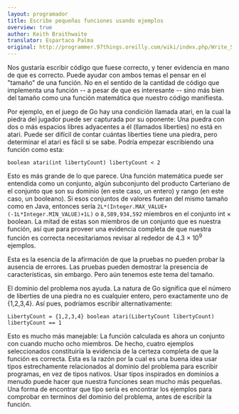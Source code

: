 ```yaml
---
layout: programador
title: Escribe pequeñas funciones usando ejemplos
overview: true
author: Keith Braithwaite
translator: Espartaco Palma
original: http://programmer.97things.oreilly.com/wiki/index.php/Write_Small_Functions_Using_Examples
---
```


Nos gustaría escribir código que fuese correcto, y tener evidencia en
mano de que es correcto. Puede ayudar con ambos temas el pensar en el
"tamaño" de una función. No en el sentido de la cantidad de código que
implementa una función -- a pesar de que es interesante -- sino más bien
del tamaño como una función matemática que nuestro código manifiesta.

Por ejemplo, en el juego de Go hay una condición llamada atari, en la
cual la piedra del jugador puede ser capturada por su oponente: Una
puedra con dos o más espacios libres adyacentes a él (llamados
liberties) no está en atari. Puede ser difícil de contar cuántas
liberties tiene una piedra, pero determinar el atari es fácil si se
sabe. Podría empezar escribiendo una función como esta:


    boolean atari(int libertyCount) libertyCount < 2


Esto es más grande de lo que parece. Una función matemática puede ser
entendida como un conjunto, algún subconjunto del producto Carteriano de
el conjunto que son su dominio (en este caso, un entero) y rango (en
este caso, un booleano). Si esos conjuntos de valores fueran del mismo
tamaño como en Java, entonces sería
`2L*(Integer.MAX_VALUE+(-1L*Integer.MIN_VALUE)+1L)` o `8,589,934,592`
miembros en el conjunto int × boolean. La mitad de estas son miembros de
un conjunto que es nuestra función, así que para proveer una evidencia
completa de que nuestra función es correcta necesitariamos revisar al
rededor de 4.3 × 10<sup>9</sup> ejemplos.

Esta es la esencia de la afirmación de que la pruebas no pueden probar
la ausencia de errores. Las pruebas pueden demostrar la presencia de
características, sin embargo. Pero aún tenemos este tema del tamaño.

El dominio del problema nos ayuda. La natura de Go significa que el
número de liberties de una piedra no es cualquier entero, pero
exactamente uno de {1,2,3,4}. Así pues, podríamos escribir
alternativamente:

    LibertyCount = {1,2,3,4} boolean atari(LibertyCount libertyCount)
    libertyCount == 1


Esto es mucho más manejable: La función calculada es ahora un conjunto
con cuando mucho ocho miembros. De hecho, cuatro ejemplos seleccionados
constituiría la evidencia de la certeza completa de que la función es
correcta. Esta es la razón por la cual es una buena idea usar tipos
estrechamente relacionados al dominio del problema para escribir
programas, en vez de tipos nativos. Usar tipos inspirados en dominios a
menudo puede hacer que nuestra funciones sean mucho más pequeñas. Una
forma de encontrar que tipo sería es encontrar los ejemplos para
comprobar en terminos del dominio del problema, antes de escribir la
función.

